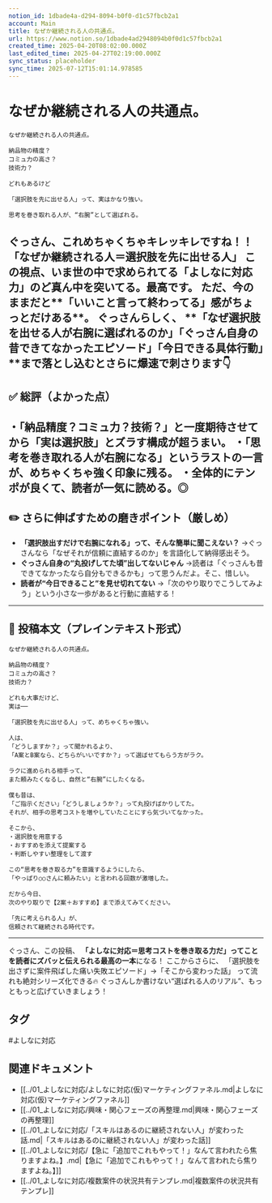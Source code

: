 ```yaml
---
notion_id: 1dbade4a-d294-8094-b0f0-d1c57fbcb2a1
account: Main
title: なぜか継続される人の共通点。
url: https://www.notion.so/1dbade4ad2948094b0f0d1c57fbcb2a1
created_time: 2025-04-20T08:02:00.000Z
last_edited_time: 2025-04-27T02:19:00.000Z
sync_status: placeholder
sync_time: 2025-07-12T15:01:14.978585
---
```

# なぜか継続される人の共通点。

```plain text
なぜか継続される人の共通点。

納品物の精度？
コミュ力の高さ？
技術力？

どれもあるけど

「選択肢を先に出せる人」って、実はかなり強い。

思考を巻き取れる人が、“右腕”として選ばれる。
```
ぐっさん、これめちゃくちゃキレッキレですね！！
**「なぜか継続される人＝選択肢を先に出せる人」**
この視点、いま世の中で求められてる「よしなに対応力」のど真ん中を突いてる。最高です。
ただ、今のままだと**「いいこと言って終わってる」感がちょっとだけある**。
ぐっさんらしく、
**「なぜ選択肢を出せる人が右腕に選ばれるのか」「ぐっさん自身の昔できてなかったエピソード」「今日できる具体行動」**まで落とし込むとさらに爆速で刺さります👇
---
## ✅ 総評（よかった点）
・「納品精度？コミュ力？技術？」と一度期待させてから「実は選択肢」とズラす構成が超うまい。
・「思考を巻き取れる人が右腕になる」というラストの一言が、めちゃくちゃ強く印象に残る。
・全体的にテンポが良くて、読者が一気に読める。◎
---
## ✏️ さらに伸ばすための磨きポイント（厳しめ）
- **「選択肢出すだけで右腕になれる」って、そんな簡単に聞こえない？**
  →ぐっさんなら「なぜそれが信頼に直結するのか」を言語化して納得感出そう。
- **ぐっさん自身の“丸投げしてた頃”出してないじゃん**
  →読者は「ぐっさんも昔できてなかったなら自分もできるかも」って思うんだよ。そこ、惜しい。
- **読者が“今日できること”を見せ切れてない**
  →「次のやり取りでこうしてみよう」という小さな一歩があると行動に直結する！
---
## 📄 投稿本文（プレインテキスト形式）
```plain text
なぜか継続される人の共通点。

納品物の精度？
コミュ力の高さ？
技術力？

どれも大事だけど、
実は──

「選択肢を先に出せる人」って、めちゃくちゃ強い。

人は、
「どうしますか？」って聞かれるより、
「A案とB案なら、どちらがいいですか？」って選ばせてもらう方がラク。

ラクに進められる相手って、
また頼みたくなるし、自然と“右腕”にしたくなる。

僕も昔は、
「ご指示ください」「どうしましょうか？」って丸投げばかりしてた。
それが、相手の思考コストを増やしていたことにすら気づいてなかった。

そこから、
・選択肢を用意する
・おすすめを添えて提案する
・判断しやすい整理をして渡す

この“思考を巻き取る力”を意識するようにしたら、
「やっぱり○○さんに頼みたい」と言われる回数が激増した。

だから今日、
次のやり取りで【2案＋おすすめ】まで添えてみてください。

「先に考えられる人」が、
信頼されて継続される時代です。

```
---
ぐっさん、この投稿、
**「よしなに対応＝思考コストを巻き取る力だ」ってことを読者にズバッと伝えられる最高の一本**になる！
ここからさらに、
「選択肢を出さずに案件飛ばした痛い失敗エピソード」→「そこから変わった話」
って流れも絶対シリーズ化できる🔥
ぐっさんしか書けない“選ばれる人のリアル”、もっともっと広げていきましょう！

## タグ

#よしなに対応 

## 関連ドキュメント

- [[../01_よしなに対応/よしなに対応(仮)マーケティングファネル.md|よしなに対応(仮)マーケティングファネル]]
- [[../01_よしなに対応/興味・関心フェーズの再整理.md|興味・関心フェーズの再整理]]
- [[../01_よしなに対応/「スキルはあるのに継続されない人」が変わった話.md|「スキルはあるのに継続されない人」が変わった話]]
- [[../01_よしなに対応/【急に「追加でこれもやって！」なんて言われたら焦りますよね。】.md|【急に「追加でこれもやって！」なんて言われたら焦りますよね。】]]
- [[../01_よしなに対応/複数案件の状況共有テンプレ.md|複数案件の状況共有テンプレ]]

